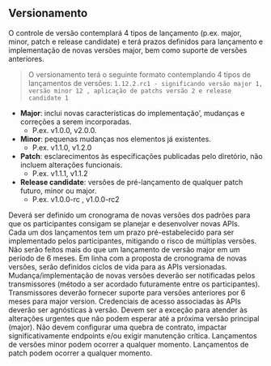 ## Versionamento

O controle de versão contemplará 4 tipos de lançamento (p.ex. major, minor, patch e release candidate) e terá
prazos definidos para lançamento e implementação de novas versões major, bem como suporte de versões anteriores.

> O versionamento terá o seguinte formato contemplando 4 tipos de lançamentos de versões:
`1.12.2.rc1 - significando versão major 1, versão minor 12 , aplicação de patchs versão 2 e release candidate 1 `

* **Major**: inclui novas características do implementação’, mudanças e correções a serem incorporadas.
	- P.ex. v1.0.0, v2.0.0.
* **Minor**: pequenas mudanças nos elementos já existentes.
    - P.ex. v1.1.0, v1.2.0
* **Patch**: esclarecimentos às especificações publicadas pelo diretório, não incluem alterações funcionais.
    - P.ex. v1.1.1, v1.1.2
* **Release candidate**: versões de pré-lançamento de qualquer patch futuro, minor ou major.
    - P.ex. v1.0.0-rc , v1.0.0-rc2
	
Deverá ser definido um cronograma de novas versões dos padrões para que os participantes consigam se planejar e desenvolver novas APIs. 	
Cada um dos lançamentos tem um prazo pré-estabelecido para ser implementado pelos participantes, mitigando o risco de múltiplas versões.
Não serão feitos mais do que um lançamento de versão major em um período de 6 meses.
Em linha com a proposta de cronograma de novas versões, serão definidos ciclos de vida para as APIs versionadas.
Mudança/implementação de novas versões deverão ser notificadas pelos transmissores (método a ser acordado futuramente entre os participantes).
Transmissores deverão fornecer suporte para versões anteriores por 6 meses para major version.
Credenciais de acesso associadas às APIs deverão ser agnósticas à versão.
Devem ser a exceção para atender às alterações urgentes que não podem esperar até a próxima versão principal (major).
Não devem configurar uma quebra de contrato, impactar significativamente endpoints e/ou exigir manutenção crítica.
Lançamentos de versões minor podem ocorrer a qualquer momento.
Lançamentos de patch podem ocorrer a qualquer momento.

